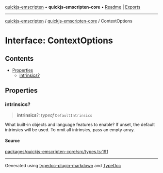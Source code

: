 [quickjs-emscripten](../../packages.md) • **quickjs-emscripten-core** • [Readme](../index.md) \| [Exports](../exports.md)

***

[quickjs-emscripten](../../packages.md) / [quickjs-emscripten-core](../exports.md) / ContextOptions

# Interface: ContextOptions

## Contents

- [Properties](ContextOptions.md#properties)
  - [intrinsics?](ContextOptions.md#intrinsics)

## Properties

### intrinsics?

> **intrinsics**?: *typeof* `DefaultIntrinsics`

What built-in objects and language features to enable?
If unset, the default intrinsics will be used.
To omit all intrinsics, pass an empty array.

#### Source

[packages/quickjs-emscripten-core/src/types.ts:191](https://github.com/justjake/quickjs-emscripten/blob/main/packages/quickjs-emscripten-core/src/types.ts#L191)

***

Generated using [typedoc-plugin-markdown](https://www.npmjs.com/package/typedoc-plugin-markdown) and [TypeDoc](https://typedoc.org/)
